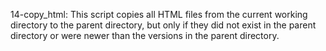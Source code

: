 14-copy_html: This script copies all HTML files from the current working directory to the parent directory, but only if they did not exist in the parent directory or were newer than the versions in the parent directory.
